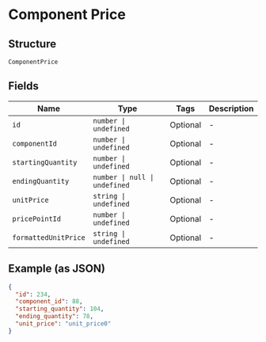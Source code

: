 
# Component Price

## Structure

`ComponentPrice`

## Fields

| Name | Type | Tags | Description |
|  --- | --- | --- | --- |
| `id` | `number \| undefined` | Optional | - |
| `componentId` | `number \| undefined` | Optional | - |
| `startingQuantity` | `number \| undefined` | Optional | - |
| `endingQuantity` | `number \| null \| undefined` | Optional | - |
| `unitPrice` | `string \| undefined` | Optional | - |
| `pricePointId` | `number \| undefined` | Optional | - |
| `formattedUnitPrice` | `string \| undefined` | Optional | - |

## Example (as JSON)

```json
{
  "id": 234,
  "component_id": 88,
  "starting_quantity": 104,
  "ending_quantity": 78,
  "unit_price": "unit_price0"
}
```

